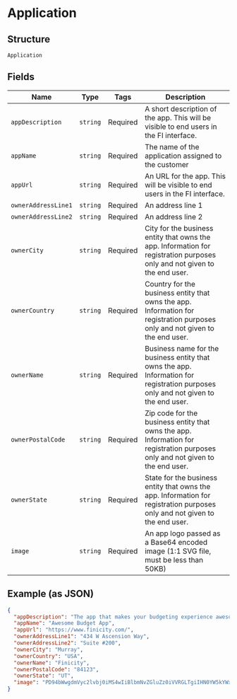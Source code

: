 
# Application

## Structure

`Application`

## Fields

| Name | Type | Tags | Description |
|  --- | --- | --- | --- |
| `appDescription` | `string` | Required | A short description of the app. This will be visible to end users in the FI interface. |
| `appName` | `string` | Required | The name of the application assigned to the customer |
| `appUrl` | `string` | Required | An URL for the app. This will be visible to end users in the FI interface. |
| `ownerAddressLine1` | `string` | Required | An address line 1 |
| `ownerAddressLine2` | `string` | Required | An address line 2 |
| `ownerCity` | `string` | Required | City for the business entity that owns the app. Information for registration purposes only and not given to the end user. |
| `ownerCountry` | `string` | Required | Country for the  business entity that owns the app. Information for registration purposes only and not given to the end user. |
| `ownerName` | `string` | Required | Business name for the business entity that owns the app. Information for registration purposes only and not given to the end user. |
| `ownerPostalCode` | `string` | Required | Zip code for the business entity that owns the app. Information for registration purposes only and not given to the end user. |
| `ownerState` | `string` | Required | State for the business entity that owns the app. Information for registration purposes only and not given to the end user. |
| `image` | `string` | Required | An app logo passed as a Base64 encoded image (1:1 SVG file, must be less than 50KB) |

## Example (as JSON)

```json
{
  "appDescription": "The app that makes your budgeting experience awesome",
  "appName": "Awesome Budget App",
  "appUrl": "https://www.finicity.com/",
  "ownerAddressLine1": "434 W Ascension Way",
  "ownerAddressLine2": "Suite #200",
  "ownerCity": "Murray",
  "ownerCountry": "USA",
  "ownerName": "Finicity",
  "ownerPostalCode": "84123",
  "ownerState": "UT",
  "image": "PD94bWwgdmVyc2lvbj0iMS4wIiBlbmNvZGluZz0iVVRGLTgiIHN0YW5kYWxvbmU9Im5vIj8+CjxzdmcgICAKICAgeG1sbnM6c3ZnPSJodHRwOi8vd3d3LnczLm9yZy8yMDAwL3N2ZyIKICAgeG1sbnM9Imh0dHA6Ly93d3cudzMub3JnLzIwMDAvc3ZnIgogICB2ZXJzaW9uPSIxLjEiCiAgIHZpZXdCb3g9IjAgMCAwIDAiCiAgIGhlaWdodD0iMCIKICAgd2lkdGg9IjAiPgogICAgPGcvPgo8L3N2Zz4K"
}
```

